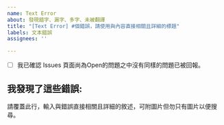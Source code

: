 ```yaml
---
name: Text Error
about: 發現錯字、漏字、多字、未被翻譯
title: "[Text Error] #個錯誤，請使用與內容直接相關且詳細的標題"
labels: 文本錯誤
assignees: ''

---
```

- [ ] 我已確認 Issues 頁面尚為Open的問題之中沒有同樣的問題已被回報。<!-- 確認後請將此行開頭的 [ ] 改為 [x] -->
## 我發現了這些錯誤:
請覆蓋此行，輸入與錯誤直接相關且詳細的敘述，可附圖片但勿只有圖片以便搜尋。
